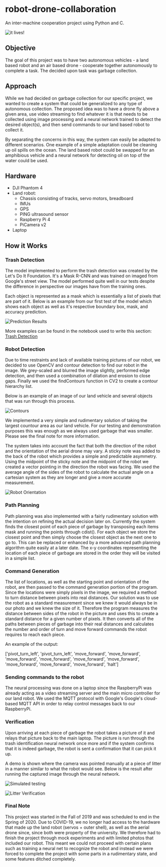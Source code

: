 # robot-drone-collaboration
An inter-machine cooperation project using Python and C.

![it lives!](docs/movement.GIF?raw=true "")

## Objective
The goal of this project was to have two autonomous vehicles - a land
based robot and an air based drone - cooperate together autonomously
to complete a task. The decided upon task was garbage collection.

## Approach
While we had decided on garbage collection for our specific project,
we wanted to create a system that could be generalized to any type of
autonomous collection. The proposed idea was to have a drone fly above
a given area, use video streaming to find whatever it is that needs to
be collected using image processing and a neural network trained to detect
the desired object(s), and then send commands to our land based robot to
collect it.

By separating the concerns in this way, the system can easily be adapted
to different scenarios. One example of a simple adaptation could be cleaning
up oil spills on the ocean. The land based robot could be swapped for an
amphibious vehicle and a neural network for detecting oil on top of the
water could be used.

## Hardware
* DJI Phantom 4
* Land robot:
    * Chassis consisting of tracks, servo motors, breadboard
    * IMUs
    * GPS
    * PING ultrasound sensor
    * Raspberry Pi 4
    * PiCamera v2
* Laptop

## How it Works

### Trash Detection
The model implemented to perform the trash detection was created by the Let's Do It Foundation. It's a Mask R-CNN and was
trained on imaged from Google's street view. The model performed quite well in our tests despite the difference in
perspective our images have from the training ones. 

Each object is represented as a mask which is essentially a list of pixels that are part of it. Below is an example from
our first test of the model which shows each object as well as it's respective boundary box, mask, and accuracy prediction.


![Prediction Results](docs/image_masks.png "Prediction Results")

More examples can be found in the notebook used to write this section: [Trash Detection](src/Trash_Detection/Detect_trash_on_images.ipynb) 

### Robot Detection
Due to time restraints and lack of available training pictures of our robot, we decided to use OpenCV and contour
detection to find our robot in the image. We grey-scaled and blurred the image slightly, performed edge detection, and
then used a combination of dilation and erosion to close gaps. Finally we used the findContours function in CV2 to create
a contour hierarchy list.

Below is an example of an image of our land vehicle and several objects that was run through this process.


![Contours](docs/Contours.PNG "CV2 Contours")

We implemented a very simple and rudimentary solution of taking the largest countour area as our land vehicle. For our
testing and demonstration purposes this was enough as we always used garbage that was smaller. Please see the final note
for more information.

The system takes into account the fact that both the direction of the robot and the orientation of the aerial drone may
vary. A sticky note was added to the back of the robot which provides a simple and predictable asymmetry. Using the
midpoint of the sticky note and the midpoint of the robot we created a vector pointing in the direction the robot was
facing. We used the average angle of the sides of the robot to calculate the actual angle on a cartesian system as they
are longer and give a more accurate measurement.

![Robot Orientation](docs/Robot_Orientation.PNG)

### Path Planning
Path planning was also implemented with a fairly rudimentary solution with the intention on refining the actual decision
later on. Currently the system finds the closest point of each piece of garbage by transposing each items mask and running
the points through cdist(). For each object we store the closest point and then simply choose the closest object as the
next one to go to. This can be replaced or enhanced by a more advanced path planning algorithm quite easily at a later date.
The x-y coordinates representing the location of each piece of garbage are stored in the order they will be visited in a
simple list.

### Command Generation
The list of locations, as well as the starting point and orientation of the robot, are then passed to the command generation
portion of the program. Since the locations were simply pixels in the image, we required a method to turn distance between
pixels into real distances. Our solution was to use the robot as a standard measurement since we knew it would always be
in our photo and we knew the size of it. Therefore the program measures the distance between sides of the robot in the
picture and uses this to create a standard distance for a given number of pixels. It then converts all of the paths between
pieces of garbage into their real distances and calculates the number and order of turn and move forward commands the robot
requires to reach each piece.

An example of the output:

['pivot_turn_left', 'pivot_turn_left', 'move_forward', 'move_forward', 'move_forward', 'move_forward', 'move_forward', 
'move_forward', 'move_forward', 'move_forward', 'move_forward', 'halt']

### Sending commands to the robot
The neural processing was done on a laptop since the RaspberryPi was already acting as a video streaming server and the
main micro controller for our land robot. We used the MQTT protocol with Google's Google's cloud-based MQTT API in order
to relay control messages back to our RaspberryPi.

### Verification
Upon arriving at each piece of garbage the robot takes a picture of it and relays that picture back to the main laptop.
The picture is run through the trash identification neural network once more and if the system confirms that it is indeed
garbage, the robot is sent a confirmation that it can pick it up.

A demo is shown where the camera was pointed manually at a piece of litter in a manner similar to what the robot would see.
Below is the result after running the captured image through the neural network.

![Simulated testing](docs/IMG_5865.JPG)


![Litter Verification](docs/Verified_mask.JPG)

### Final Note
This project was started in the Fall of 2019 and was scheduled to end in the Spring of 2020. Due to COVID-19, we no longer
had access to the hardware that made up the land robot (servos + outer shell), as well as the aerial drone since, since both were property of the university.
We therefore had to finish the project through mock experiments and with limited photos that included our robot. This meant
we could not proceed with certain plans such as training a neural net to recognize the robot and instead we were forced
to complete the project with some parts in a rudimentary state, and some features ditched completely.